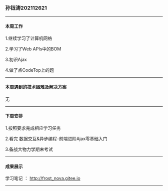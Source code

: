 ### 孙钰涛202112621

***

#### **本周工作**

1.继续学习了计算机网络

2.学习了Web APIs中的BOM

3.初识Ajax

4.做了点CodeTop上的题

***

#### **本周遇到的技术困难及解决方案**

无

***

#### **下周安排**

1.按照要求完成相应学习任务

2.看完 数据交互&异步编程-前端进阶Ajax零基础入门

3.备战大物力学期末考试

***

#### **成果展示**

学习笔记 ： http://frost_nova.gitee.io

***